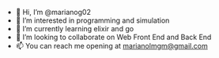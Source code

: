 - 👋 Hi, I’m @marianog02
- 👀 I’m interested in programming and simulation
- 🌱 I’m currently learning elixir and go
- 💞️ I’m looking to collaborate on Web Front End and Back End
- 📫 You can reach me opening at marianolmgm@gmail.com

<!---
marianog02/marianog02 is a ✨ special ✨ repository because its `README.md` (this file) appears on your GitHub profile.
You can click the Preview link to take a look at your changes.
--->
